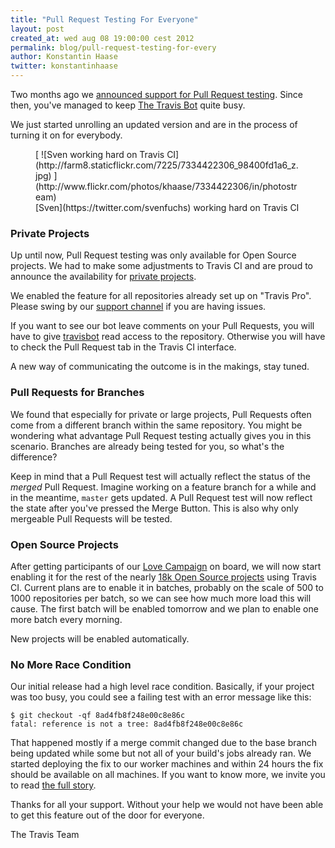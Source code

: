 ```yaml
---
title: "Pull Request Testing For Everyone"
layout: post
created_at: wed aug 08 19:00:00 cest 2012
permalink: blog/pull-request-testing-for-every
author: Konstantin Haase
twitter: konstantinhaase
---
```


Two months ago we [announced support for Pull Request testing](/blog/announcing-pull-request-support). Since then, you've managed to keep [The Travis Bot](https://github.com/travisbot) quite busy.

We just started unrolling an updated version and are in the process of turning it on for everybody.

<figure class="small right">
  [ ![Sven working hard on Travis CI](http://farm8.staticflickr.com/7225/7334422306_98400fd1a6_z.jpg) ](http://www.flickr.com/photos/khaase/7334422306/in/photostream)
  <figcaption>[Sven](https://twitter.com/svenfuchs) working hard on Travis CI</figcaption>
</figure>

### Private Projects

Up until now, Pull Request testing was only available for Open Source projects. We had to make some adjustments to Travis CI and are proud to announce the availability for [private projects](http://travis-ci.com/).

We enabled the feature for all repositories already set up on "Travis Pro". Please swing by our [support channel](https://travisci.campfirenow.com/10e50) if you are having issues.

If you want to see our bot leave comments on your Pull Requests, you will have to give [travisbot](https://github.com/travisbot) read access to the repository. Otherwise you will have to check the Pull Request tab in the Travis CI interface.

A new way of communicating the outcome is in the makings, stay tuned.

### Pull Requests for Branches

We found that especially for private or large projects, Pull Requests often come from a different branch within the same repository. You might be wondering what advantage Pull Request testing actually gives you in this scenario. Branches are already being tested for you, so what's the difference?

Keep in mind that a Pull Request test will actually reflect the status of the *merged* Pull Request. Imagine working on a feature branch for a while and in the meantime, `master` gets updated. A Pull Request test will now reflect the state after you've pressed the Merge Button. This is also why only mergeable Pull Requests will be tested.

### Open Source Projects

After getting participants of our [Love Campaign](https://love.travis-ci.org/) on board, we will now start enabling it for the rest of the nearly [18k Open Source projects](http://travis-ci.org/stats) using Travis CI. Current plans are to enable it in batches, probably on the scale of 500 to 1000 repositories per batch, so we can see how much more load this will cause. The first batch will be enabled tomorrow and we plan to enable one more batch every morning.

New projects will be enabled automatically.

### No More Race Condition

Our initial release had a high level race condition. Basically, if your project was too busy, you could see a failing test with an error message like this:

    $ git checkout -qf 8ad4fb8f248e00c8e86c
    fatal: reference is not a tree: 8ad4fb8f248e00c8e86c

That happened mostly if a merge commit changed due to the base branch being updated while some but not all of your build's jobs already ran. We started deploying the fix to our worker machines and within 24 hours the fix should be available on all machines. If you want to know more, we invite you to read [the full story](https://github.com/travis-ci/travis-build/pull/26).

Thanks for all your support. Without your help we would not have been able to get this feature out of the door for everyone.

The Travis Team